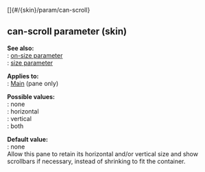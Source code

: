 []{#/{skin}/param/can-scroll}    
## can-scroll parameter (skin)    
**See also:**    
:   [on-size parameter](/ref/%7Bskin%7D/param/on-size)    
:   [size parameter](/ref/%7Bskin%7D/param/size)    
<!-- -->    
**Applies to:**    
:   [Main](/ref/%7Bskin%7D/control/main) (pane only)    
<!-- -->    
**Possible values:**    
:   none    
:   horizontal    
:   vertical    
:   both    
<!-- -->    
**Default value:**    
:   none    
Allow this pane to retain its horizontal and/or vertical size and show    
scrollbars if necessary, instead of shrinking to fit the container.  